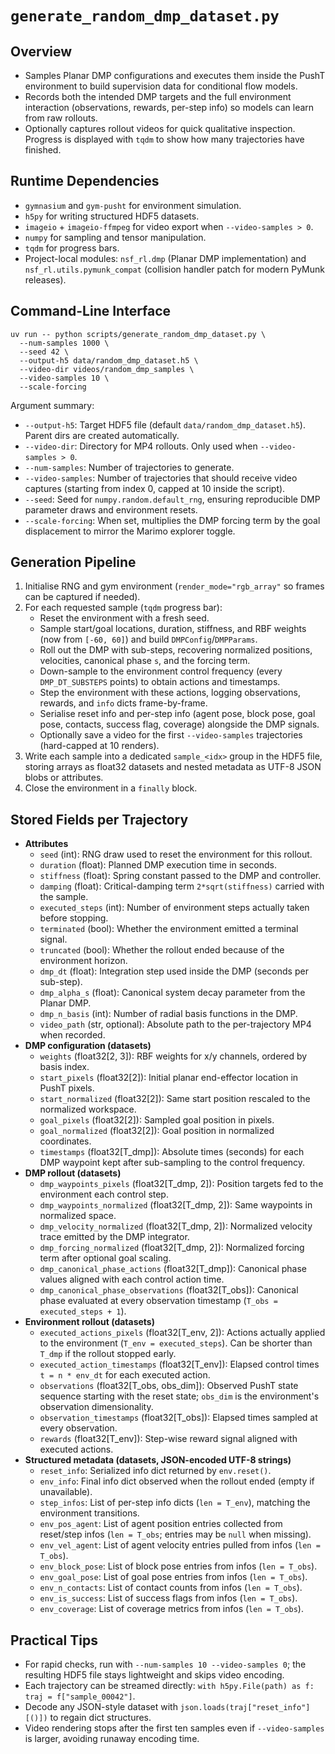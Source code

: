 # `generate_random_dmp_dataset.py`

## Overview
- Samples Planar DMP configurations and executes them inside the PushT environment to build supervision data for conditional flow models.
- Records both the intended DMP targets and the full environment interaction (observations, rewards, per-step info) so models can learn from raw rollouts.
- Optionally captures rollout videos for quick qualitative inspection. Progress is displayed with `tqdm` to show how many trajectories have finished.

## Runtime Dependencies
- `gymnasium` and `gym-pusht` for environment simulation.
- `h5py` for writing structured HDF5 datasets.
- `imageio` + `imageio-ffmpeg` for video export when `--video-samples > 0`.
- `numpy` for sampling and tensor manipulation.
- `tqdm` for progress bars.
- Project-local modules: `nsf_rl.dmp` (Planar DMP implementation) and `nsf_rl.utils.pymunk_compat` (collision handler patch for modern PyMunk releases).

## Command-Line Interface
```
uv run -- python scripts/generate_random_dmp_dataset.py \
  --num-samples 1000 \
  --seed 42 \
  --output-h5 data/random_dmp_dataset.h5 \
  --video-dir videos/random_dmp_samples \
  --video-samples 10 \
  --scale-forcing
```

Argument summary:
- `--output-h5`: Target HDF5 file (default `data/random_dmp_dataset.h5`). Parent dirs are created automatically.
- `--video-dir`: Directory for MP4 rollouts. Only used when `--video-samples > 0`.
- `--num-samples`: Number of trajectories to generate.
- `--video-samples`: Number of trajectories that should receive video captures (starting from index 0, capped at 10 inside the script).
- `--seed`: Seed for `numpy.random.default_rng`, ensuring reproducible DMP parameter draws and environment resets.
- `--scale-forcing`: When set, multiplies the DMP forcing term by the goal displacement to mirror the Marimo explorer toggle.

## Generation Pipeline
1. Initialise RNG and gym environment (`render_mode="rgb_array"` so frames can be captured if needed).
2. For each requested sample (`tqdm` progress bar):
   - Reset the environment with a fresh seed.
   - Sample start/goal locations, duration, stiffness, and RBF weights (now from `[-60, 60]`) and build `DMPConfig`/`DMPParams`.
   - Roll out the DMP with sub-steps, recovering normalized positions, velocities, canonical phase `s`, and the forcing term.
   - Down-sample to the environment control frequency (every `DMP_DT_SUBSTEPS` points) to obtain actions and timestamps.
   - Step the environment with these actions, logging observations, rewards, and `info` dicts frame-by-frame.
   - Serialise reset info and per-step info (agent pose, block pose, goal pose, contacts, success flag, coverage) alongside the DMP signals.
   - Optionally save a video for the first `--video-samples` trajectories (hard-capped at 10 renders).
3. Write each sample into a dedicated `sample_<idx>` group in the HDF5 file, storing arrays as float32 datasets and nested metadata as UTF-8 JSON blobs or attributes.
4. Close the environment in a `finally` block.

## Stored Fields per Trajectory
- **Attributes**
  - `seed` (int): RNG draw used to reset the environment for this rollout.
  - `duration` (float): Planned DMP execution time in seconds.
  - `stiffness` (float): Spring constant passed to the DMP and controller.
  - `damping` (float): Critical-damping term `2*sqrt(stiffness)` carried with the sample.
  - `executed_steps` (int): Number of environment steps actually taken before stopping.
  - `terminated` (bool): Whether the environment emitted a terminal signal.
  - `truncated` (bool): Whether the rollout ended because of the environment horizon.
  - `dmp_dt` (float): Integration step used inside the DMP (seconds per sub-step).
  - `dmp_alpha_s` (float): Canonical system decay parameter from the Planar DMP.
  - `dmp_n_basis` (int): Number of radial basis functions in the DMP.
  - `video_path` (str, optional): Absolute path to the per-trajectory MP4 when recorded.
- **DMP configuration (datasets)**
  - `weights` (float32[2, 3]): RBF weights for x/y channels, ordered by basis index.
  - `start_pixels` (float32[2]): Initial planar end-effector location in PushT pixels.
  - `start_normalized` (float32[2]): Same start position rescaled to the normalized workspace.
  - `goal_pixels` (float32[2]): Sampled goal position in pixels.
  - `goal_normalized` (float32[2]): Goal position in normalized coordinates.
  - `timestamps` (float32[T_dmp]): Absolute times (seconds) for each DMP waypoint kept after sub-sampling to the control frequency.
- **DMP rollout (datasets)**
  - `dmp_waypoints_pixels` (float32[T_dmp, 2]): Position targets fed to the environment each control step.
  - `dmp_waypoints_normalized` (float32[T_dmp, 2]): Same waypoints in normalized space.
  - `dmp_velocity_normalized` (float32[T_dmp, 2]): Normalized velocity trace emitted by the DMP integrator.
  - `dmp_forcing_normalized` (float32[T_dmp, 2]): Normalized forcing term after optional goal scaling.
  - `dmp_canonical_phase_actions` (float32[T_dmp]): Canonical phase values aligned with each control action time.
  - `dmp_canonical_phase_observations` (float32[T_obs]): Canonical phase evaluated at every observation timestamp (`T_obs = executed_steps + 1`).
- **Environment rollout (datasets)**
  - `executed_actions_pixels` (float32[T_env, 2]): Actions actually applied to the environment (`T_env = executed_steps`). Can be shorter than `T_dmp` if the rollout stopped early.
  - `executed_action_timestamps` (float32[T_env]): Elapsed control times `t = n * env_dt` for each executed action.
  - `observations` (float32[T_obs, obs_dim]): Observed PushT state sequence starting with the reset state; `obs_dim` is the environment's observation dimensionality.
  - `observation_timestamps` (float32[T_obs]): Elapsed times sampled at every observation.
  - `rewards` (float32[T_env]): Step-wise reward signal aligned with executed actions.
- **Structured metadata (datasets, JSON-encoded UTF-8 strings)**
  - `reset_info`: Serialized info dict returned by `env.reset()`.
  - `env_info`: Final info dict observed when the rollout ended (empty if unavailable).
  - `step_infos`: List of per-step info dicts (`len = T_env`), matching the environment transitions.
  - `env_pos_agent`: List of agent position entries collected from reset/step infos (`len = T_obs`; entries may be `null` when missing).
  - `env_vel_agent`: List of agent velocity entries pulled from infos (`len = T_obs`).
  - `env_block_pose`: List of block pose entries from infos (`len = T_obs`).
  - `env_goal_pose`: List of goal pose entries from infos (`len = T_obs`).
  - `env_n_contacts`: List of contact counts from infos (`len = T_obs`).
  - `env_is_success`: List of success flags from infos (`len = T_obs`).
  - `env_coverage`: List of coverage metrics from infos (`len = T_obs`).

## Practical Tips
- For rapid checks, run with `--num-samples 10 --video-samples 0`; the resulting HDF5 file stays lightweight and skips video encoding.
- Each trajectory can be streamed directly: `with h5py.File(path) as f: traj = f["sample_00042"]`.
- Decode any JSON-style dataset with `json.loads(traj["reset_info"][()])` to regain dict structures.
- Video rendering stops after the first ten samples even if `--video-samples` is larger, avoiding runaway encoding time.
